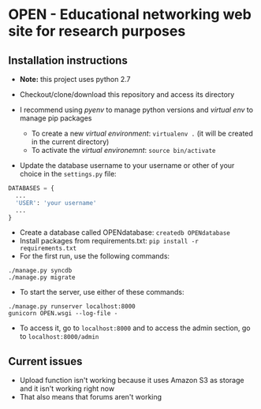 # OPEN - Educational networking web site for research purposes

## Installation instructions

- **Note:** this project uses python 2.7
- Checkout/clone/download this repository and access its directory
- I recommend using _pyenv_ to manage python versions and _virtual env_ to manage pip packages
  - To create a new _virtual environment_: `virtualenv .` (it will be created in the current directory)
  - To activate the _virtual environemnt_: `source bin/activate`
  
- Update the database username to your username or other of your choice in the `settings.py` file:

```python
DATABASES = {
  ...
  'USER': 'your username'
  ...
}
```

- Create a database called OPENdatabase: `createdb OPENdatabase`
- Install packages from requirements.txt: `pip install -r requirements.txt`
- For the first run, use the following commands:

```shell
./manage.py syncdb
./manage.py migrate
```

- To start the server, use either of these commands:

```shell
./manage.py runserver localhost:8000
gunicorn OPEN.wsgi --log-file -
```

- To access it, go to `localhost:8000` and to access the admin section, go to `localhost:8000/admin`

## Current issues

- Upload function isn't working because it uses Amazon S3 as storage and it isn't working right now
- That also means that forums aren't working
